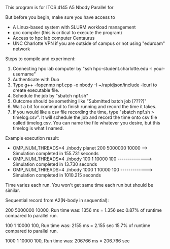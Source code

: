 


This program is for ITCS 4145 A5 Nbody Parallel for

But before you begin, make sure you have access to

- A Linux-based system with SLURM workload management
- gcc compiler (this is critical to execute the program)
- Access to hpc lab computer Centaurus
- UNC Charlotte VPN if you are outside of campus or not using "eduroam" network


Steps to compile and experiment:

1. Connecting hpc lab computer by "ssh hpc-student.charlotte.edu -l your-username"
2. Authenticate with Duo
3. Type g++ -fopenmp npf.cpp -o nbody -I ~/rapidjson/include -lcurl to create executable file.
4. Schedule the job by "sbatch npf.sh"
5. Outcome should be something like "Submitted batch job [????]"
6. Wait a bit for command to finish running and record the time it takes.
7. If you would like a csv file recording the time, type "sbatch npf.sh > timelog.csv". It will schedule the job and record the time onto csv file called timelog.csv. You can name the file whatever you desire, but this timelog is what I named.

Example execution result:

- OMP_NUM_THREADS=4 ./nbody planet 200 5000000 10000 --> Simulation completed in 155.731 seconds
- OMP_NUM_THREADS=4 ./nbody 100 1 10000 100 --------------> Simulation completed in 13.730 seconds
- OMP_NUM_THREADS=4 ./nbody 1000 1 10000 100 -------------> Simulation completed in 1010.215 seconds

Time varies  each run. You won't get same time each run but should be similar.

Sequential record from A2(N-body in sequential):

200 5000000 10000, Run time was: 1356 ms = 1.356 sec
0.87% of runtime  compared to parallel run.


100 1 10000 100, Run time was: 2155 ms = 2.155 sec
15.7% of runtime compared to parallel run.

1000 1 10000 100, Run time was: 206766 ms = 206.766 sec


